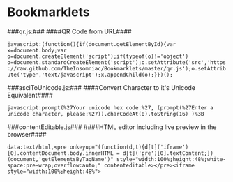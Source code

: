 Bookmarklets
============

###qr.js:###
####QR Code from URL####

```javascript:(function(){if(document.getElementById){var x=document.body;var o=document.createElement('script');if(typeof(o)!='object') o=document.standardCreateElement('script');o.setAttribute('src','https://raw.github.com/TheInsomniac/Bookmarklets/master/qr.js');o.setAttribute('type','text/javascript');x.appendChild(o);}})();```

###asciToUnicode.js:###
####Convert Character to it's Unicode Equivalent####

```javascript:prompt(%27Your unicode hex code:%27, (prompt(%27Enter a unicode character, please:%27)).charCodeAt(0).toString(16) )%3B```

###contentEditable.js###
####HTML editor including live preview in the browser####

```data:text/html,<pre onkeyup="(function(d,t){d[t]('iframe')[0].contentDocument.body.innerHTML = d[t]('pre')[0].textContent;})(document,'getElementsByTagName')" style="width:100%;height:48%;white-space:pre-wrap;overflow:auto;" contenteditable></pre><iframe style="width:100%;height:48%">```

